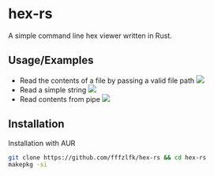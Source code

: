 
# hex-rs

A simple command line hex viewer written in Rust.


## Usage/Examples

- Read the contents of a file by passing a valid file path
    ![](https://i.imgur.com/CDLykPB.png)
- Read a simple string
    ![](https://i.imgur.com/DTwbqoi.png)
- Read contents from pipe
    ![](https://i.imgur.com/aLx8Dq7.png)
## Installation

Installation with AUR

```bash
git clone https://github.com/fffzlfk/hex-rs && cd hex-rs
makepkg -si
```